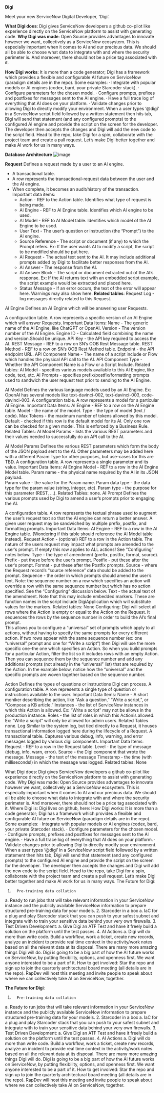 **Digi**

Meet your new ServiceNow Digital Developer, ‘Digi’.

**What Digi does**:
  Digi gives ServiceNow developers a github co-pilot like experience directly on the ServiceNow platform to assist with generating code.
**Why Digi was made**:
  Open Source provides advantages to innovate however we want, collectively as a ServiceNow ecosystem. This is especially important when it comes to AI and our precious data. We should all be able to choose what data to integrate with and where the security perimeter is. And moreover, there should not be a price tag associated with it.

**How Digi works**:
It is more than a code generator; Digi has a framework which provides a flexible and configurable AI future on ServiceNow (paradigm details are in the repo). Some examples:
·         Integrate with popular models or AI engines (codex, bard, your private Starcoder stack).
·         Configure parameters for the chosen model.
·         Configure prompts, prefixes and postfixes for messages sent to the AI engine.
·         Have a full trace log of everything that AI does on your platform.
·         Validate changes prior to allowing Digi to directly modify your environment.
When a user types ‘@digi’ in a ServiceNow script field followed by a written statement then hits tab, Digi will send that statement (and any configured prompts) to the configured AI engine and provide the script on the screen for the developer. The developer then accepts the changes and Digi will add the new code to the script field.
Head to the repo, take Digi for a spin, collaborate with the project team and create a pull request. Let’s make Digi better together and make AI work for us in many ways.


**Database Architecture**
![image](https://github.com/rapdev-io/digi/assets/34044520/96c1abb8-f29a-4161-b6cf-a894e03f247a)

**Request**
Defines a request made by a user to an AI engine. 
  * A transactional table.
  * A row represents the transactional-request data between the user and the AI engine.
  * When complete,  it becomes an audit/history of the transaction.
    Important data items: 
      * Action - REF to the Action table.  Identifies what type of request is being made.
      * AI Engine -  REF to AI Engine table.  Identifies which AI engine to be used.
      * AI Model - REF to AI Model table.  Identifies which model of the AI Engine to be used.
      * User Text - The user’s question or instruction (the “Prompt”) to the AI engine.
      * Source Reference - The script or document (if any) to which the Prompt refers.  Ex: If the user wants AI to modify a script, the script to be modified should be put here. 
      * AI Request -  The actual text sent to the AI.  It may include additional prompts added by Digi to facilitate better responses from the AI. 
      * AI Answer - The response from the AI.
      * AI Answer Block - The script or document extracted out of the AI’s response.  Ex: If the AI returns text with an embedded script example, the script example would be extracted and placed here.
      * Status Message - If an error occurs, the text of the error will appear here.  Warnings may also show here. 
**Related tables**: 
  Request Log - log messages directly related to this Request. 



AI Engine
Defines an AI Engine which will be answering user Requests.

A configuration table.
A row represents a specific version of an AI Engine which will answer Requests.
Important Data Items:
Name - The generic name of the AI Engine, like ChatGPT or OpenAI.
Version - The version number of the AI Engine.
Engine ID - Calculated field combining the name and version.Should be unique.
API Key - the API key required to access the AI.
REST Message - REF to a row on SN’s OOB Rest Message table.
REST Method - REF to a row on SN’s OOB Rest Method table.
Endpoint - the API endpoint URL.
API Component Name - The name of a script include or Flow which handles the physical API call to the AI.
API Component Type - Whether the API Component Name is a Flow or a Script Include.
Related tables: 
AI Model - specifies various models available to this AI Engine, like code, text, etc.
AI Prompts - specifies prefix/postfix/formatting prompts used to sandwich the user request text prior to sending to the AI Engine.

AI Model
Defines the various language models used by an AI Engine.  Ex:  OpenAI has several models like text-davinci-002, text-davinci-003, code-davinci-003.
A configuration table.
A row represents a model for a particular AI Engine.
Important Data Items:
AI Engine - REF to a row on the AI Engine table.
Model - the name of the model.
Type - the type of model (text / code).
Max Tokens - the maximum number of tokens allowed by this model.
Default - checked if this row is the default model for its AI.  Only one row can be checked for a given model.  This is enforced by a Business Rule.
Related Tables:
AI Model Params - lists the various REST parameters and their values needed to successfully do an API call to the AI.

AI Model Params
Defines the various REST parameters which form the body of the JSON payload sent to the AI.  Other parameters may be added here with a different Param Type for other purposes, but use-cases for this are TBD.
A configuration table.
A row represents a single parameter and its value.
Important Data Items: 
AI Engine Model - REF to a row in the AI Engine Model table.
Param name - the physical name required by the AI in its JSON payload.  
Param value - the value for the Param name. 
Param data type - the data type for the param value (string, integer, etc).
Param type - the purpose for this parameter (REST, …).
Related Tables: 
none.
AI Prompt
Defines the various prompts used by Digi to amend a user’s prompts prior to engaging the AI.

A configuration table.
A row represents the textual phrase used to augment the user’s request text so that the AI engine can return a better answer. 
A given user request may be sandwiched by multiple prefix, postfix, and formatting prompts.
Important Data Items: 
AI Engine - REF to a row in the AI Engine table. (Wondering if this table should reference the AI Model table instead).
Request Action - (optional) REF to a row in the Action table.  The nature of the users request may impact what prompts are amended to the user’s prompt.  If empty this row applies to ALL actions!   See “Configuring” notes below.
Type - the type of amendment (prefix, postfix, format, source).  
Prefix - put these before the user’s prompt.
Postfix - put these after the user’s prompt.
Format - put these after the Postfix prompts.
Source - where the Request record’s “source reference” data should be added to the prompt.
Sequence - the order in which prompts should amend the user’s text.
Note:  the sequence number on a row which specifies an action will override a row with the same sequence number but which has no action specified.  See the “Configuring” discussion below. 
Text - the actual text of the amendment.   Note that this may include embedded <functionName> markers.  These are function names in the script include DigiApplication which will substitute values for the markers.
Related tables:
None
Configuring: 
Digi will select all rows where the Action is empty or equal to the Action on the Request.  It sequences the rows by the sequence number in order to build the AI’s final prompt.  
This allows you to configure a “universal” set of prompts which apply to all actions, without having to specify the same prompts for every different action.
If two rows appear with the same sequence number (ex:  one “universal” prompt and one for “Write a script”) then Digi will use the more specific one–the one which specifies an Action.
So when you build prompts for a particular Action, filter the list so it includes rows with an empty Action.  Then you can sequence them by the sequence number and add any additional prompts (not already in the “universal” list) that are required by the Action. 
In the example below, notice how the “universal” and the specific prompts are woven together based on the sequence number.

Action
Defines the types of questions or instructions Digi can process.
A configuration table.
A row represents a single type of question or instructions available to the user.
Important Data Items: 
Name - A short moniker describing the action, like “Ask a question,” “Write a script,”, or “Compose a KB article.”
Instances - the list of ServiceNow instances in which this Action is allowed.  Ex: “Write a script” may not be allows in the production instance. 
Roles - the list of roles in which this Actionis allowed.  Ex:  “Write a script” will only be allowed for admin users.
Related Tables
none.
Log
Similar to the system log, but tied directly to a Request, it houses transactional information logged here during the lifecycle of a Request.
A transactional table.
Captures various debug, info, warning, and error messages logged by various digi components.
Important Data Items:
Request - REF to a row in the Request table.
Level - the type of message (debug, info, warn, error).
Source - the Digi component that wrote the message.
Message - the text of the message
Timestamp - the time (with milliseconds!) in which the message was logged.
Related tables: 
None



What Digi does:
Digi gives ServiceNow developers a github co-pilot like experience directly on the ServiceNow platform to assist with generating code.
Why Digi was made:
Open Source provides advantages to innovate however we want, collectively as a ServiceNow ecosystem. This is especially important when it comes to AI and our precious data. We should all be able to choose what data to integrate with and where the security perimeter is. And moreover, there should not be a price tag associated with it.
Where Digi is:
Digi lives on github, here:
How Digi works:
It is more than a code generator; Digi has a framework which provides a flexible and configurable AI future on ServiceNow (paradigm details are in the repo). Some examples:
·         Integrate with popular models or AI engines (codex, bard, your private Starcoder stack).
·         Configure parameters for the chosen model.
·         Configure prompts, prefixes and postfixes for messages sent to the AI engine.
·         Have a full trace log of everything that AI does on your platform.
·         Validate changes prior to allowing Digi to directly modify your environment.
When a user types ‘@digi’ in a ServiceNow script field followed by a written statement then hits tab, Digi will send that statement (and any configured prompts) to the configured AI engine and provide the script on the screen for the developer. The developer then accepts the changes and Digi will add the new code to the script field.
Head to the repo, take Digi for a spin, collaborate with the project team and create a pull request. Let’s make Digi better together and make AI work for us in many ways.
The Future for Digi:
1.       Pre-training data collation
a.       Ready to run jobs that will take relevant information in your ServiceNow instance and the publicly available ServiceNow information to prepare structured pre-training data for your models.
2.       Starcoder in a box
a.       IaC for a plug and play Starcoder stack that you can push to your safest subnet and integrate with to train your sensitive data behind your very own firewalls.
3.       Test Driven Development:
a.       Give Digi an ATF Test and have it freely build a solution on the platform until the test passes.
4.       AI Actions
a.       Digi will do more than write code. Build a workflow, work a ticket, create new records, analyze an incident to provide real time context in the activity/work notes based on all the relevant data at its disposal.
There are many more amazing things Digi will do. Digi is going to be a big part of how the AI future works on ServiceNow, by putting flexibility, options, and openness first.
We want anyone interested to be a part of it.
How to get involved:
Star the repo and sign up to join the quarterly architectural board meeting (all details are in the repo). RapDev will host this meeting and invite people to speak about where we can collectively take AI on ServiceNow, together.






**The Future for Digi**:
1.       Pre-training data collation
a.       Ready to run jobs that will take relevant information in your ServiceNow instance and the publicly available ServiceNow information to prepare structured pre-training data for your models.
2.       Starcoder in a box
a.       IaC for a plug and play Starcoder stack that you can push to your safest subnet and integrate with to train your sensitive data behind your very own firewalls.
3.       Test Driven Development:
a.       Give Digi an ATF Test and have it freely build a solution on the platform until the test passes.
4.       AI Actions
a.       Digi will do more than write code. Build a workflow, work a ticket, create new records, analyze an incident to provide real time context in the activity/work notes based on all the relevant data at its disposal.
There are many more amazing things Digi will do. Digi is going to be a big part of how the AI future works on ServiceNow, by putting flexibility, options, and openness first.
We want anyone interested to be a part of it.
How to get involved:
Star the repo and sign up to join the quarterly architectural board meeting (all details are in the repo). RapDev will host this meeting and invite people to speak about where we can collectively take AI on ServiceNow, together.

